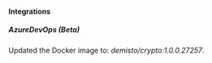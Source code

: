 #### Integrations
##### AzureDevOps (Beta)
Updated the Docker image to: *demisto/crypto:1.0.0.27257*.

